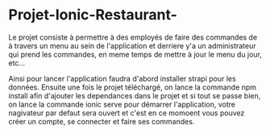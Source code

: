 # Projet-Ionic-Restaurant-
Le projet consiste à permettre à des employés de faire des commandes de à travers un menu au sein de l'application et derriere y'a un administrateur
qui prend les commandes, en meme temps de mettre à jour le menu du jour, etc...

Ainsi pour lancer l'application faudra d'abord installer strapi pour les données.
Ensuite une fois le projet téléchargé, on lance la commande npm install afin d'ajouter les dependances dans le projet et si tout se passe bien,
on lance la commande ionic serve pour démarrer l'application, votre nagivateur par defaut sera ouvert et c'est en ce momoent vous pouvez créer un compte, se connecter
 et faire ses commandes.
